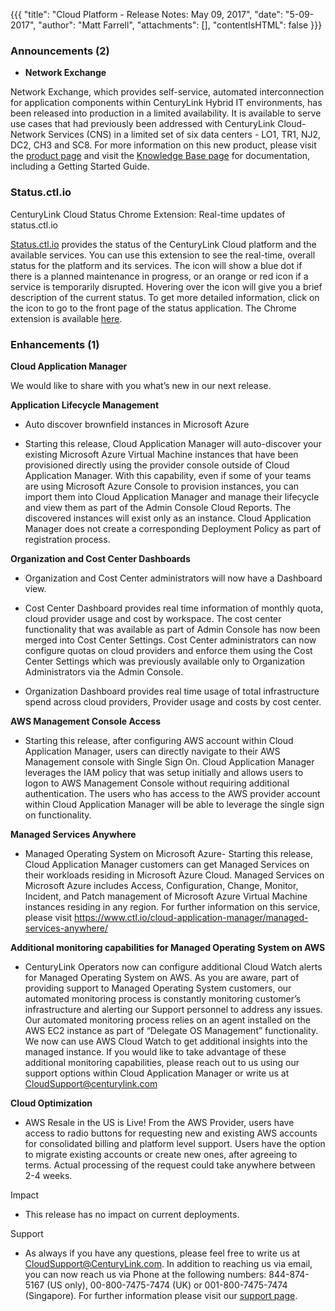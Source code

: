 {{{
"title": "Cloud Platform - Release Notes: May 09, 2017",
"date": "5-09-2017",
"author": "Matt Farrell",
"attachments": [],
"contentIsHTML": false
}}}

### Announcements (2)

* __Network Exchange__

Network Exchange, which provides self-service, automated interconnection for application components within CenturyLink Hybrid IT environments, has been released into production in a limited availability. It is available to serve use cases that had previously been addressed with CenturyLink Cloud-Network Services (CNS) in a limited set of six data centers - LO1, TR1, NJ2, DC2, CH3 and SC8. For more information on this new product, please visit the [product page](/network-exchange) and visit the [Knowledge Base page](https://www.ctl.io/knowledge-base/network/) for documentation, including a Getting Started Guide.

### Status.ctl.io

CenturyLink Cloud Status Chrome Extension: Real-time updates of status.ctl.io

[Status.ctl.io](https://status.ctl.io/) provides the status of the CenturyLink Cloud platform and the available services. You can use this extension to see the real-time, overall status for the platform and its services. The icon will show a blue dot if there is a planned maintenance in progress, or an orange or red icon if a service is temporarily disrupted. Hovering over the icon will give you a brief description of the current status. To get more detailed information, click on the icon to go to the front page of the status application. The Chrome extension is available [here](https://chrome.google.com/webstore/detail/centurylink-cloud-status/abhpdblgadmelnffnnfddppakgbfimmj?hl=en). 

### Enhancements (1)

**Cloud Application Manager**

We would like to share with you what’s new in our next release.

**Application Lifecycle Management**

- Auto discover brownfield instances in Microsoft Azure

- Starting this release, Cloud Application Manager will auto-discover your existing Microsoft Azure Virtual Machine instances that have been provisioned directly using the provider console outside of Cloud Application Manager. With this capability, even if some of your teams are using Microsoft Azure Console to provision instances, you can import them into Cloud Application Manager and manage their lifecycle and view them as part of the Admin Console Cloud Reports. The discovered instances will exist only as an instance. Cloud Application Manager does not create a corresponding Deployment Policy as part of registration process.

**Organization and Cost Center Dashboards**

- Organization and Cost Center administrators will now have a Dashboard view.

- Cost Center Dashboard provides real time information of monthly quota, cloud provider usage and cost by workspace. The cost center functionality that was available as part of Admin Console has now been merged into Cost Center Settings. Cost Center administrators can now configure quotas on cloud providers and enforce them using the Cost Center Settings which was previously available only to Organization Administrators via the Admin Console.

- Organization Dashboard provides real time usage of total infrastructure spend across cloud providers, Provider usage and costs by cost center.

**AWS Management Console Access**

- Starting this release, after configuring AWS account within Cloud Application Manager, users can directly navigate to their AWS Management console with Single Sign On. Cloud Application Manager leverages the IAM policy that was setup initially and allows users to logon to AWS Management Console without requiring additional authentication. The users who has access to the AWS provider account within Cloud Application Manager will be able to leverage the single sign on functionality.

**Managed Services Anywhere**

- Managed Operating System on Microsoft Azure-
Starting this release, Cloud Application Manager customers can get Managed Services on their workloads residing in Microsoft Azure Cloud. Managed Services on Microsoft Azure includes Access, Configuration, Change, Monitor, Incident, and Patch management of Microsoft Azure Virtual Machine instances residing in any region. For further information on this service, please visit https://www.ctl.io/cloud-application-manager/managed-services-anywhere/

**Additional monitoring capabilities for Managed Operating System on AWS**

- CenturyLink Operators now can configure additional Cloud Watch alerts for Managed Operating System on AWS. As you are aware, part of providing support to Managed Operating System customers, our automated monitoring process is constantly monitoring customer’s infrastructure and alerting our Support personnel to address any issues. Our automated monitoring process relies on an agent installed on the AWS EC2 instance as part of “Delegate OS Management” functionality. We now can use AWS Cloud Watch to get additional insights into the managed instance. If you would like to take advantage of these additional monitoring capabilities, please reach out to us using our support options within Cloud Application Manager or write us at CloudSupport@centurylink.com

**Cloud Optimization**

- AWS Resale in the US is Live! From the AWS Provider, users have access to radio buttons for requesting new and existing AWS accounts for consolidated billing and platform level support. Users have the option to migrate existing accounts or create new ones, after agreeing to terms. Actual processing of the request could take anywhere between 2-4 weeks.

Impact

- This release has no impact on current deployments.

Support

- As always if you have any questions, please feel free to write us at [CloudSupport@CenturyLink.com](mailto:CloudSupport@CenturyLink.com). In addition to reaching us via email, you can now reach us via Phone at the following numbers: 844-874-5167 (US only), 00-800-7475-7474 (UK) or 001-800-7475-7474 (Singapore). For further information please visit our [support page](/cloud-application-manager/#Support).
